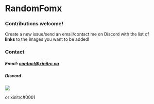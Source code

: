 # RandomFomx

### Contributions welcome!

Create a new issue/send an email/contact me on Discord with the list of **links** to the images you want to be added!

### Contact

##### Email: [contact@xinitrc.ca](mailto:contact@xinitrc.ca)

##### Discord

[<img src="https://discordapp.com/api/guilds/232271167170281472/widget.png?style=banner3">](https://x-bot.app/discord)

or xinitrc#0001
